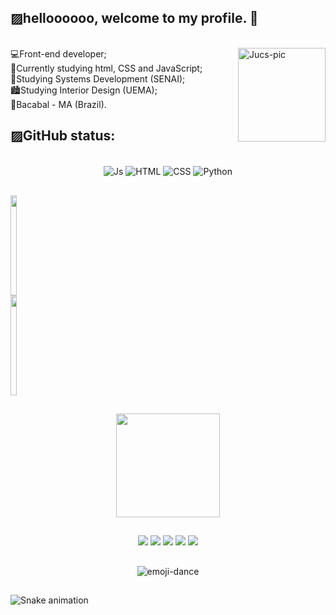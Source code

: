 ## ▨helloooooo, welcome to my profile. 🎈

<div><br>
  <img align="right" alt="Jucs-pic" height="150" src="https://c.tenor.com/7zKZuIk31GEAAAAC/bird-dance.gif" width="140" height="150">
</div>

  <div>
    💻Front-end developer;<br/>
    📖Currently studying html, CSS and JavaScript;<br/>
    📘Studying Systems Development (SENAI);</br>
    🏙️Studying Interior Design (UEMA);<br/>
    🌚Bacabal - MA (Brazil). <br/> 
  </div>

## ▨GitHub status:

<div style="display: inline_block" align="center"><br>
  <img align="center" alt="Js" src="https://img.shields.io/badge/JavaScript-F7DF1E?style=for-the-badge&logo=javascript&logoColor=black">
  <img align="center" alt="HTML" src="https://img.shields.io/badge/HTML5-E34F26?style=for-the-badge&logo=html5&logoColor=white">
  <img align="center" alt="CSS" src="https://img.shields.io/badge/CSS3-1572B6?style=for-the-badge&logo=css3&logoColor=white">
  <img align="center" alt="Python" src="https://img.shields.io/badge/Python-14354C?style=for-the-badge&logo=python&logoColor=white"/>
 </div>
 
 ##
 
 <div style="display: flex">
  <a href="https://github.com/Gsantos-f">
  <img height="160em" width="48%" src="https://github-readme-stats.vercel.app/api?username=Gsantos-f&show_icons=true&theme=react&include_all_commits=true&count_private=true"/>
  <img height="160em"  width="48%" src="https://github-readme-stats.vercel.app/api/top-langs/?username=gsantos-f&layout=compact&theme=react"/>
</div>
  
 ##
  
<div align="center">
 <img src="https://github-readme-streak-stats.herokuapp.com/?user=gsantos-f&theme=react&count_private=true&show_icons=true&title_color=6e40c9&icon_color=6e40c9&line_height=10" height ="166"/>
</div>
  
 ##
  
<div style="display: inline_block" align="center"> 
  <a href="https://instagram.com/Gsantos_f" rel="noopener"><img src="https://img.shields.io/badge/-Instagram-%23E4405F?style=for-the-badge&logo=instagram&logoColor=white" rel="noopener"></a>
  <a href = "mailto:gsantos.4dev@gmail.com" rel="noopener"><img src="https://img.shields.io/badge/-Gmail-e83838?style=for-the-badge&logo=gmail&logoColor=white" rel="noopener"></a>
  <a href="https://www.linkedin.com/in/gabriel-dos-santos-662042234/" rel="noopener"><img src="https://img.shields.io/badge/-LinkedIn-%230077B5?style=for-the-badge&logo=linkedin&logoColor=white" rel="noopener"></a> 
  <a href="https://steamcommunity.com/id/Nexus244/" rel="noopener"><img src="https://img.shields.io/badge/Steam-000000?style=for-the-badge&logo=steam&logoColor=white" rel="noopener"><a/>
  <a href="https://github.com/Gsantos-f" rel="noopener"><img src="https://img.shields.io/badge/GitHub-000000?style=for-the-badge&logo=github&logoColor=white&rel=noopener" rel="noopener"></a>
</div>

  ##
    
<p align="center">
<img src="https://user-images.githubusercontent.com/92805039/157175887-86e6dd4e-5855-4796-88bd-798930336fe0.gif"  alt="emoji-dance" />
</p>   

  ##
 
  ![Snake animation](https://github.com/Gsantos-f/Gsantos-f/blob/output/github-contribution-grid-snake.svg)

</div>
